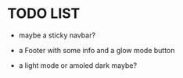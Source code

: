 # TODO LIST

-  maybe a sticky navbar?

-  a Footer with some info and a glow mode button

-  a light mode or amoled dark maybe?
